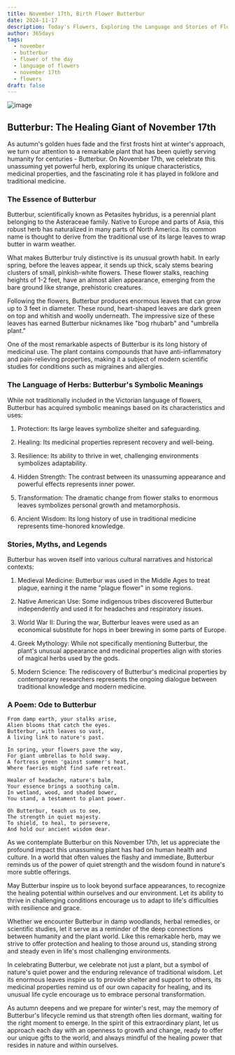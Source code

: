```yaml
---
title: November 17th, Birth Flower Butterbur
date: 2024-11-17
description: Today's Flowers, Exploring the Language and Stories of Flowers Butterbur
author: 365days
tags:
  - november
  - butterbur
  - flower of the day
  - language of flowers
  - november 17th
  - flowers
draft: false
---
```



![image](https://cdn.pixabay.com/photo/2015/09/24/17/19/hunt-955953_1280.jpg#center)

## Butterbur: The Healing Giant of November 17th

As autumn's golden hues fade and the first frosts hint at winter's approach, we turn our attention to a remarkable plant that has been quietly serving humanity for centuries - Butterbur. On November 17th, we celebrate this unassuming yet powerful herb, exploring its unique characteristics, medicinal properties, and the fascinating role it has played in folklore and traditional medicine.

### The Essence of Butterbur

Butterbur, scientifically known as Petasites hybridus, is a perennial plant belonging to the Asteraceae family. Native to Europe and parts of Asia, this robust herb has naturalized in many parts of North America. Its common name is thought to derive from the traditional use of its large leaves to wrap butter in warm weather.

What makes Butterbur truly distinctive is its unusual growth habit. In early spring, before the leaves appear, it sends up thick, scaly stems bearing clusters of small, pinkish-white flowers. These flower stalks, reaching heights of 1-2 feet, have an almost alien appearance, emerging from the bare ground like strange, prehistoric creatures.

Following the flowers, Butterbur produces enormous leaves that can grow up to 3 feet in diameter. These round, heart-shaped leaves are dark green on top and whitish and woolly underneath. The impressive size of these leaves has earned Butterbur nicknames like "bog rhubarb" and "umbrella plant."

One of the most remarkable aspects of Butterbur is its long history of medicinal use. The plant contains compounds that have anti-inflammatory and pain-relieving properties, making it a subject of modern scientific studies for conditions such as migraines and allergies.

### The Language of Herbs: Butterbur's Symbolic Meanings

While not traditionally included in the Victorian language of flowers, Butterbur has acquired symbolic meanings based on its characteristics and uses:

1. Protection: Its large leaves symbolize shelter and safeguarding.

2. Healing: Its medicinal properties represent recovery and well-being.

3. Resilience: Its ability to thrive in wet, challenging environments symbolizes adaptability.

4. Hidden Strength: The contrast between its unassuming appearance and powerful effects represents inner power.

5. Transformation: The dramatic change from flower stalks to enormous leaves symbolizes personal growth and metamorphosis.

6. Ancient Wisdom: Its long history of use in traditional medicine represents time-honored knowledge.

### Stories, Myths, and Legends

Butterbur has woven itself into various cultural narratives and historical contexts:

1. Medieval Medicine: Butterbur was used in the Middle Ages to treat plague, earning it the name "plague flower" in some regions.

2. Native American Use: Some indigenous tribes discovered Butterbur independently and used it for headaches and respiratory issues.

3. World War II: During the war, Butterbur leaves were used as an economical substitute for hops in beer brewing in some parts of Europe.

4. Greek Mythology: While not specifically mentioning Butterbur, the plant's unusual appearance and medicinal properties align with stories of magical herbs used by the gods.

5. Modern Science: The rediscovery of Butterbur's medicinal properties by contemporary researchers represents the ongoing dialogue between traditional knowledge and modern medicine.

### A Poem: Ode to Butterbur

	From damp earth, your stalks arise,
	Alien blooms that catch the eyes.
	Butterbur, with leaves so vast,
	A living link to nature's past.
	
	In spring, your flowers pave the way,
	For giant umbrellas to hold sway.
	A fortress green 'gainst summer's heat,
	Where faeries might find safe retreat.
	
	Healer of headache, nature's balm,
	Your essence brings a soothing calm.
	In wetland, wood, and shaded bower,
	You stand, a testament to plant power.
	
	Oh Butterbur, teach us to see,
	The strength in quiet majesty.
	To shield, to heal, to persevere,
	And hold our ancient wisdom dear.

As we contemplate Butterbur on this November 17th, let us appreciate the profound impact this unassuming plant has had on human health and culture. In a world that often values the flashy and immediate, Butterbur reminds us of the power of quiet strength and the wisdom found in nature's more subtle offerings.

May Butterbur inspire us to look beyond surface appearances, to recognize the healing potential within ourselves and our environment. Let its ability to thrive in challenging conditions encourage us to adapt to life's difficulties with resilience and grace.

Whether we encounter Butterbur in damp woodlands, herbal remedies, or scientific studies, let it serve as a reminder of the deep connections between humanity and the plant world. Like this remarkable herb, may we strive to offer protection and healing to those around us, standing strong and steady even in life's most challenging environments.

In celebrating Butterbur, we celebrate not just a plant, but a symbol of nature's quiet power and the enduring relevance of traditional wisdom. Let its enormous leaves inspire us to provide shelter and support to others, its medicinal properties remind us of our own capacity for healing, and its unusual life cycle encourage us to embrace personal transformation.

As autumn deepens and we prepare for winter's rest, may the memory of Butterbur's lifecycle remind us that strength often lies dormant, waiting for the right moment to emerge. In the spirit of this extraordinary plant, let us approach each day with an openness to growth and change, ready to offer our unique gifts to the world, and always mindful of the healing power that resides in nature and within ourselves.